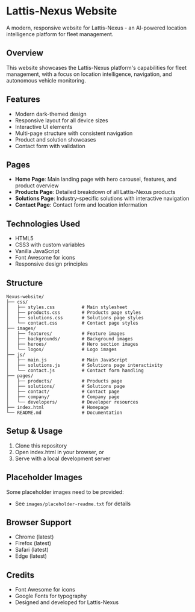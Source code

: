 # Lattis-Nexus Website

A modern, responsive website for Lattis-Nexus - an AI-powered location intelligence platform for fleet management.

## Overview

This website showcases the Lattis-Nexus platform's capabilities for fleet management, with a focus on location intelligence, navigation, and autonomous vehicle monitoring.

## Features

- Modern dark-themed design
- Responsive layout for all device sizes
- Interactive UI elements
- Multi-page structure with consistent navigation
- Product and solution showcases
- Contact form with validation

## Pages

- **Home Page**: Main landing page with hero carousel, features, and product overview
- **Products Page**: Detailed breakdown of all Lattis-Nexus products
- **Solutions Page**: Industry-specific solutions with interactive navigation
- **Contact Page**: Contact form and location information

## Technologies Used

- HTML5
- CSS3 with custom variables
- Vanilla JavaScript
- Font Awesome for icons
- Responsive design principles

## Structure

```
Nexus-website/
├── css/
│   ├── styles.css          # Main stylesheet
│   ├── products.css        # Products page styles
│   ├── solutions.css       # Solutions page styles
│   └── contact.css         # Contact page styles
├── images/
│   ├── features/           # Feature images
│   ├── backgrounds/        # Background images
│   ├── heroes/             # Hero section images
│   └── logos/              # Logo images
├── js/
│   ├── main.js             # Main JavaScript
│   ├── solutions.js        # Solutions page interactivity
│   └── contact.js          # Contact form handling
├── pages/
│   ├── products/           # Products page
│   ├── solutions/          # Solutions page
│   ├── contact/            # Contact page
│   ├── company/            # Company page
│   └── developers/         # Developer resources
├── index.html              # Homepage
└── README.md               # Documentation
```

## Setup & Usage

1. Clone this repository
2. Open index.html in your browser, or
3. Serve with a local development server

## Placeholder Images

Some placeholder images need to be provided:
- See `images/placeholder-readme.txt` for details

## Browser Support

- Chrome (latest)
- Firefox (latest)
- Safari (latest)
- Edge (latest)

## Credits

- Font Awesome for icons
- Google Fonts for typography
- Designed and developed for Lattis-Nexus